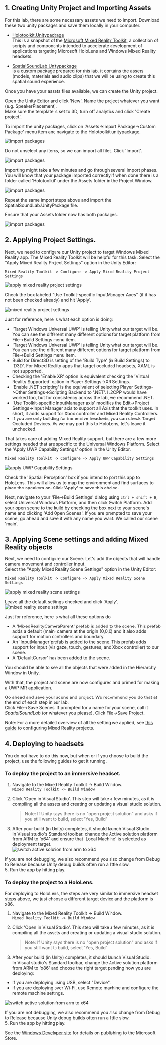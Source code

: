 <!-- ## Exporting a Windows Mixed Reality UWP App from Unity --> 

## 1. Creating Unity Project and Importing Assets

For this lab, there are some necessary assets we need to import. 
Download these two unity packages and save them locally in your computer.  

* [Holotoolkit.Unitypackage](https://github.com/Microsoft/InsiderDevTour18-Labs/blob/master/MR/Holotoolkit.unitypackage)  
This is a snapshot of the [Microsoft Mixed Reality Toolkit](https://github.com/Microsoft/MixedRealityToolkit-Unity/), a collection of scripts and components intended to accelerate development of applications targeting Microsoft HoloLens and Windows Mixed Reality headsets.  
    
* [SpatialSoundLab.Unitypackage](https://github.com/Microsoft/InsiderDevTour18-Labs/blob/master/MR/SpatialSoundLab.unitypackage)   
Is a custom package prepared for this lab. It contains the assets (models, materials and audio clips) that we will be using to create this spatial sound experience.

Once you have your assets files available, we can create the Unity project.  

Open the Unity Editor and click 'New'. Name the project whatever you want (e.g. SpeakerPlacement).     
Make sure the template is set to 3D, turn off analytics and click 'Create project'.    

To import the unity packages, click on 'Assets->Import Package->Custom Package' menu item and navigate to the Holotoolkit.unitypackage.  

![import packages](../media/ImportCustomPackage.png)

Do not unselect any items, so we can import all files. Click 'Import'.   

![import packages](../media/ImportPackage_HoloToolkit.png)

Importing might take a few minutes and go through several import phases.  
You will know that your package imported correctly if when done there is a folder called 'Holotoolkit' under the Assets folder in the Project Window. 
 
![import packages](../media/Assets_Holotoolkit_Imported.png)


Repeat the same import steps above and import the SpatialSoundLab.UnityPackage file.
 
Ensure that your Assets folder now has both packages. 

![import packages](../media/Assets_All_Imported.png)


## 2. Applying Project Settings. 

Next, we need to configure our Unity project to target Windows Mixed Reality app. 
The Mixed Reality Toolkit will be helpful for this task. Select the "Apply Mixed Reality Project Settings" option in the Unity Editor:

`Mixed Reality Toolkit -> Configure -> Apply Mixed Reality Project Settings`

![apply mixed reality project settings](../media/ApplyProjectSettingsMenuItem.png)

Check the box labeled "Use Toolkit-specific InputManager Axes" (if it has not been checked already) and hit 'Apply'.

![mixed reality project settings](../media/ApplyProjectSettingsDialog.png)


Just for reference, here is what each option is doing:

- 'Target Windows Universal UWP' is telling Unity what our target will be. You can see the different many different options for target platform from File->Build Settings menu item.
- 'Target Windows Universal UWP' is telling Unity what our target will be. You can see the different many different options for target platform from File->Build Settings menu item.  
- Build for Direct3D is setting of the 'Build Type' (in Build Settings) to 'D3D'. For Mixed Reality apps that target occluded headsets, XAML is not supported. 
- Checking the 'Enable XR' option is equivalent checking the 'Virtual Reality Supported' option in Player Settings->XR Settings. 
- 'Enable .NET scripting' is the equivalent of selecting Player Settings->Other Settings->Scripting Backend to '.NET'. 
IL2CPP would have worked too, but for consistency across the lab, we recommend .NET.  
- 'Use Toolkit-specific InputManager axis' modifies the Edit->Project Settings->Input Manager axis to support all Axis that the toolkit uses.  In short, it adds support for Xbox controller and Mixed Reality Controllers. 
- If you are only building for immersive headsets, you can check Target Occluded Devices. As we may port this to HoloLens, let's leave it unchecked. 

That takes care of adding Mixed Reality support, but there are a few more settings needed that are specific to the Universal Windows Platform. Select the 'Apply UWP Capability Settings' option in the Unity Editor.

`Mixed Reality Toolkit -> Configure -> Apply UWP Capability Settings`

![apply UWP Capability Settings](../media/ApplyUWPCapabilitySettingsMenuItem.png)

Check the 'Spatial Perception' box if you intend to port this app to HoloLens. This will allow us to map the environment and find surfaces to place the speakers on.  Click 'Apply' to save this choice. 

Next, navigate to your 'File->Build Settings' dialog using `ctrl + shift + B`, select Universal Windows Platform, and then click Switch Platform. Add your open scene to the build by checking the box next to your scene's name and clicking 'Add Open Scenes'. If you are prompted to save your scene, go ahead and save it with any name you want. We called our scene 'main'. 


## 3. Applying Scene settings and adding Mixed Reality objects 
Next, we need to configure our Scene. Let's add the objects that will handle camera movement and controller input.  
Select the "Apply Mixed Reality Scene Settings" option in the Unity Editor:

`Mixed Reality Toolkit -> Configure -> Apply Mixed Reality Scene Settings`

![apply mixed reality scene settings](../media/ApplyMixedRealitySettingsMenuItem.png)

Leave all the default settings checked and click 'Apply'. 
![mixed reality scene settings](../media/ApplyMixedRealitySettingsDialog.png)

Just for reference, here is what all these options do: 
- A 'MixedRealityCameraParent' prefab is added to the scene. This prefab adds a default (main) camera at the origin (0,0,0) and it also adds support for motion controllers and boundary. 
- An 'InputManager'prefab is added to the scene. This prefab adds support for input (via gaze, touch, gestures, and Xbox controller) to our scene. 
- A 'DefaultCursor' has been added to the scene.   

You should be able to see all the objects that were added in the Hierarchy Window in Unity. 

With that, the project and scene are now configured and primed for making a UWP MR application. 

Go ahead and save your scene and project. We recommend you do that at the end of each step in our lab.  
Click File->Save Scenes. If prompted for a name for your scene, call it *SpatialSoundLab* (or whatever you please).
Click File->Save Project.  


Note: For a more detailed overview of all the setting we applied, see [this guide](https://docs.microsoft.com/en-us/windows/mixed-reality/unity-development-overview#configuring-a-new-unity-project-for-windows-mixed-reality) to configuring Mixed Reality projects. 


## 4. Deploying to headsets
You do not have to do this now, but when or if you choose to build the project, use the following guides to get it running.

### To deploy the project to an immersive headset.
1. Navigate to the Mixed Reality Toolkit -> Build Window.   
`Mixed Reality Toolkit -> Build Window`

2. Click 'Open in Visual Studio'. This step will take a few minutes, as it is compiling all the assets and creating or updating a visual studio solution. 
	>Note: If Unity says there is no "open project solution" and asks if you still want to build, select 'Yes, Build'  

3. After your build (in Unity) completes, it should launch Visual Studio.  
In Visual studio's Standard toolbar, change the Active solution platform from ARM to 'x64' and ensure that 'Local Machine' is selected as deployment target.   
![switch active solution from arm to x64](../media/DeploymentX64Immersive.png)

If you are not debugging, we also recommend you also change from Debug to Release because Unity debug builds often run a little slow.  
5. Run the app by hitting play.


### To deploy the project to a HoloLens.

For deploying to HoloLens, the steps are very similar to immersive headset steps above, we just choose a different target device and the platform is x86. 

1. Navigate to the Mixed Reality Toolkit -> Build Window.   
`Mixed Reality Toolkit -> Build Window`

2. Click 'Open in Visual Studio'. This step will take a few minutes, as it is compiling all the assets and creating or updating a visual studio solution. 
	>Note: If Unity says there is no "open project solution" and asks if you still want to build, select 'Yes, Build'  

3. After your build (in Unity) completes, it should launch Visual Studio.  
In Visual studio's Standard toolbar, change the Active solution platform from ARM to 'x86' and choose the right target pending how you are deploying:    
- If you are deploying using USB, select "Device". 
- If you are deploying over Wi-Fi, use Remote machine and configure the remote machine settings.  

![switch active solution from arm to x64](../media/DeploymentX86Hololens.png)

If you are not debugging, we also recommend you also change from Debug to Release because Unity debug builds often run a little slow.  
5. Run the app by hitting play.



See the [Windows Developer site](https://docs.microsoft.com/en-us/windows/uwp/publish/) for details on publishing to the Microsoft Store.